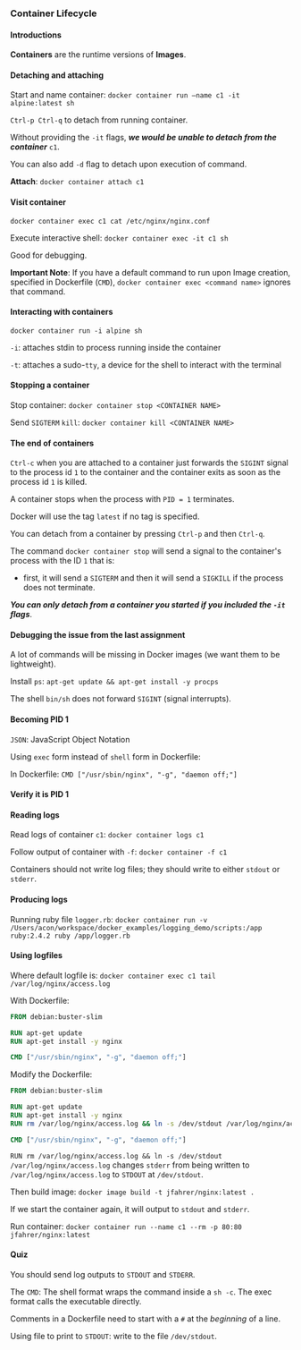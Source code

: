 ### Container Lifecycle

#### Introductions

**Containers** are the runtime versions of **Images**.

#### Detaching and attaching

Start and name container: `docker container run —name c1 -it alpine:latest sh`

`Ctrl-p Ctrl-q` to detach from running container.

Without providing the `-it` flags, **_we would be unable to detach from the container_** `c1`.

You can also add `-d` flag to detach upon execution of command.

**Attach**: `docker container attach c1`

#### Visit container

`docker container exec c1 cat /etc/nginx/nginx.conf`

Execute interactive shell: `docker container exec -it c1 sh`

Good for debugging.

**Important Note**: If you have a default command to run upon Image creation, specified in Dockerfile (`CMD`), `docker container exec <command name>` ignores that command.

#### Interacting with containers

`docker container run -i alpine sh`

`-i`: attaches stdin to process running inside the container

`-t`: attaches a sudo-`tty`, a device for the shell to interact with the terminal

#### Stopping a container

Stop container: `docker container stop <CONTAINER NAME>`

Send `SIGTERM` `kill`: `docker container kill <CONTAINER NAME>`

#### The end of containers

`Ctrl-c` when you are attached to a container just forwards the `SIGINT` signal to the process id `1` to the container and the container exits as soon as the process id `1` is killed.

A container stops when the process with `PID = 1` terminates.

Docker will use the tag `latest` if no tag is specified.

You can detach from a container by pressing `Ctrl-p` and then `Ctrl-q`.

The command `docker container stop` will send a signal to the container's process with the ID `1` that is:

- first, it will send a `SIGTERM` and then it will send a `SIGKILL` if the process does not terminate.

**_You can only detach from a container you started if you included the `-it` flags_**.

#### Debugging the issue from the last assignment

A lot of commands will be missing in Docker images (we want them to be lightweight).

Install `ps`: `apt-get update && apt-get install -y procps`

The shell `bin/sh` does not forward `SIGINT` (signal interrupts).

#### Becoming PID 1

`JSON`: JavaScript Object Notation

Using `exec` form instead of `shell` form in Dockerfile:

In Dockerfile: `CMD ["/usr/sbin/nginx", "-g", "daemon off;"]`

#### Verify it is PID 1

#### Reading logs

Read logs of container `c1`: `docker container logs c1`

Follow output of container with `-f`: `docker container -f c1`

Containers should not write log files; they should write to either `stdout` or `stderr`.

#### Producing logs

Running ruby file `logger.rb`: `docker container run -v /Users/acon/workspace/docker_examples/logging_demo/scripts:/app ruby:2.4.2 ruby /app/logger.rb`

#### Using logfiles

Where default logfile is: `docker container exec c1 tail /var/log/nginx/access.log`

With Dockerfile: 

```dockerfile
FROM debian:buster-slim

RUN apt-get update
RUN apt-get install -y nginx

CMD ["/usr/sbin/nginx", "-g", "daemon off;"]
```

Modify the Dockerfile:

```dockerfile
FROM debian:buster-slim

RUN apt-get update
RUN apt-get install -y nginx
RUN rm /var/log/nginx/access.log && ln -s /dev/stdout /var/log/nginx/access.log

CMD ["/usr/sbin/nginx", "-g", "daemon off;"]
```

`RUN rm /var/log/nginx/access.log && ln -s /dev/stdout /var/log/nginx/access.log` changes `stderr` from being written to `/var/log/nginx/access.log` to `STDOUT` at `/dev/stdout`.

Then build image: `docker image build -t jfahrer/nginx:latest .`

If we start the container again, it will output to `stdout` and `stderr`.

Run container: `docker container run --name c1 --rm -p 80:80 jfahrer/nginx:latest`

#### Quiz

You should send log outputs to `STDOUT` and `STDERR`.

The `CMD`: The shell format wraps the command inside a `sh -c`. The exec format calls the executable directly.

Comments in a Dockerfile need to start with a `#` at the _beginning_ of a line.

Using file to print to `STDOUT`: write to the file `/dev/stdout`.